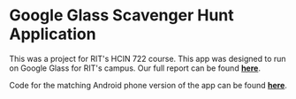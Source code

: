 # Google Glass Scavenger Hunt Application
This was a project for RIT's HCIN 722 course. This app was designed to run on Google Glass for RIT's campus. Our full report can be found [**here**](https://github.com/amandayung/ScavengerHuntGlass/blob/master/Scavenger_Hunt_App_Final_Report.pdf).

Code for the matching Android phone version of the app can be found [**here**](https://github.com/amandayung/ScavengerHunt_v2).
